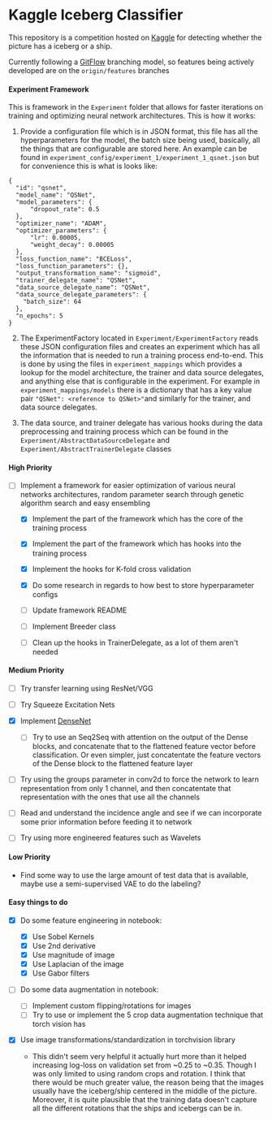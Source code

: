 # Kaggle Iceberg Classifier 

This repository is a competition hosted on [Kaggle](https://www.kaggle.com/c/statoil-iceberg-classifier-challenge) for 
detecting whether the picture has a iceberg or a ship.

Currently following a [GitFlow](https://datasift.github.io/gitflow/IntroducingGitFlow.html) branching model, so 
features being actively developed are on the `origin/features` branches

#### Experiment Framework
This is framework in the `Experiment` folder that allows for faster iterations on training and optimizing neural network 
architectures. This is how it works:

1. Provide a configuration file which is in JSON format, this file has all the hyperparameters for the model, the batch
size being used, basically, all the things that are configurable are stored here. An example can be found in
`experiment_config/experiment_1/experiment_1_qsnet.json` but for convenience this is what is looks like:
```
{
  "id": "qsnet",
  "model_name": "QSNet",
  "model_parameters": {
      "dropout_rate": 0.5
  },
  "optimizer_name": "ADAM",
  "optimizer_parameters": {
      "lr": 0.00005,
      "weight_decay": 0.00005
  },
  "loss_function_name": "BCELoss",
  "loss_function_parameters": {},
  "output_transformation_name": "sigmoid",
  "trainer_delegate_name": "QSNet",
  "data_source_delegate_name": "QSNet",
  "data_source_delegate_parameters": {
    "batch_size": 64
  },
  "n_epochs": 5
}
```

2. The ExperimentFactory located in `Experiment/ExperimentFactory` reads these JSON configuration files and creates
an experiment which has all the information that is needed to run a training process end-to-end. This is done by using 
the files in `experiment_mappings` which provides a lookup for the model architecture, the trainer and data source 
delegates, and anything else that is configurable in the experiment. For example in `experiment_mappings/models` there 
is a dictionary that has a key value pair `"QSNet": <reference to QSNet>"`and similarly for the trainer, 
and data source delegates.

3. The data source, and trainer delegate has various hooks during the data preprocessing and training process which can 
be found in the `Experiment/AbstractDataSourceDelegate` and `Experiment/AbstractTrainerDelegate` classes


#### High Priority
    
- [ ] Implement a framework for easier optimization of various neural networks architectures, random parameter 
search through genetic algorithm search and easy ensembling

    - [X] Implement the part of the framework which has the core of the training process
    - [X] Implement the part of the framework which has hooks into the training process
    - [X] Implement the hooks for K-fold cross validation
    - [X] Do some research in regards to how best to store hyperparameter configs
    - [ ] Update framework README   
    - [ ] Implement Breeder class
    - [ ] Clean up the hooks in TrainerDelegate, as a lot of them aren't needed 


#### Medium Priority
- [ ] Try transfer learning using ResNet/VGG

- [ ] Try Squeeze Excitation Nets

 - [X] Implement [DenseNet](https://arxiv.org/pdf/1608.06993.pdf)
    - [ ] Try to use an Seq2Seq with attention on the output of the Dense blocks, and concatenate that to the 
    flattened feature vector before classification. Or even simpler, just concatentate the feature vectors of 
    the Dense block to the flattened feature layer
    
- [ ]  Try using the groups parameter in conv2d to force the network to learn representation from only 1 channel, and then 
concatentate that representation with the ones that use all the channels

- [ ] Read and understand the incidence angle and see if we can incorporate 
some prior information before feeding it to network

- [ ] Try using more engineered features such as Wavelets


#### Low Priority
* Find some way to use the large amount of test data that is available, maybe use a semi-supervised VAE to do the 
labeling?

#### Easy things to do
- [X] Do some feature engineering in notebook:
    - [X] Use Sobel Kernels
    - [X] Use 2nd derivative
    - [X] Use magnitude of image
    - [X] Use Laplacian of the image
    - [X] Use Gabor filters
    
- [ ] Do some data augmentation in notebook:   
    - [ ] Implement custom flipping/rotations for images  
    - [ ] Try to use or implement the 5 crop data augmentation technique that torch vision has
    
- [X] Use image transformations/standardization in torchvision library

    * This didn't seem very helpful it actually hurt more than it helped increasing log-loss on validation set from ~0.25 
    to ~0.35. Though I was only limited to using random crops and rotation. I think that there 
    would be much greater value, the reason being that the images usually have the iceberg/ship centered in the middle
    of the picture. Moreover, it is quite plausible that the training data doesn't capture all the different rotations 
    that the ships and icebergs can be in.

